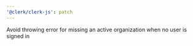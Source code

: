 ```yaml
---
'@clerk/clerk-js': patch
---
```


Avoid throwing error for missing an active organization when no user is signed in
